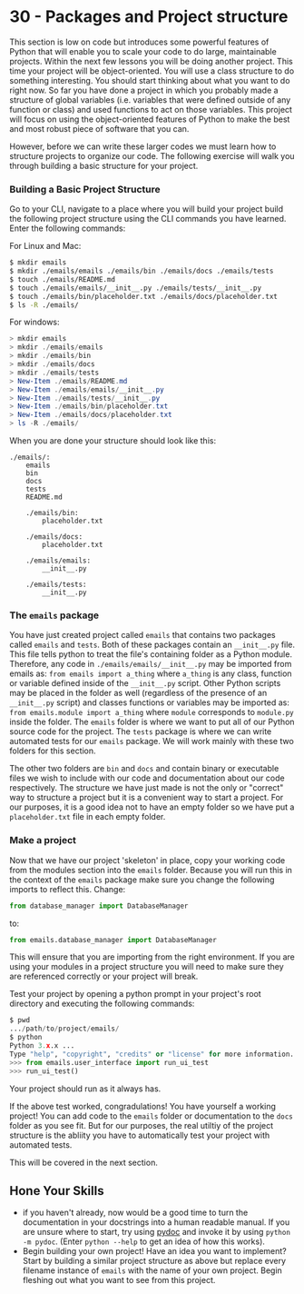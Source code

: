 #  30 - Packages and Project structure

This section is low on code but introduces some powerful features of Python that will enable you to scale your code to do large, maintainable projects. Within the next few lessons you will be doing another project. This time your project will be object-oriented. You will use a class structure to do something interesting. You should start thinking about what you want to do right now. So far you have done a project in which you probably made a structure of global variables (i.e. variables that were defined outside of any function or class) and used functions to act on those variables. This project will focus on using the object-oriented features of Python to make the best and most robust piece of software that you can.

However, before we can write these larger codes we must learn how to structure projects to  organize our code. The following exercise will walk you through building a basic structure for your project.

### Building a Basic Project Structure

Go to your CLI, navigate to a place where you will build your project build the following project structure using the CLI commands you have learned. Enter the following commands:

For Linux and Mac:

```bash
$ mkdir emails
$ mkdir ./emails/emails ./emails/bin ./emails/docs ./emails/tests
$ touch ./emails/README.md
$ touch ./emails/emails/__init__.py ./emails/tests/__init__.py
$ touch ./emails/bin/placeholder.txt ./emails/docs/placeholder.txt
$ ls -R ./emails/
```

For windows:

```powershell
> mkdir emails
> mkdir ./emails/emails 
> mkdir ./emails/bin 
> mkdir ./emails/docs 
> mkdir ./emails/tests
> New-Item ./emails/README.md
> New-Item ./emails/emails/__init__.py 
> New-Item ./emails/tests/__init__.py
> New-Item ./emails/bin/placeholder.txt
> New-Item ./emails/docs/placeholder.txt
> ls -R ./emails/
```

When you are done your structure should look like this:

```
./emails/:
	emails
    bin
    docs
    tests
    README.md

    ./emails/bin:
    	placeholder.txt

    ./emails/docs:
    	placeholder.txt
     
    ./emails/emails:
    	__init__.py

    ./emails/tests:
    	__init__.py
```

### The `emails` package

You have just created project called `emails` that contains two packages called `emails` and `tests`. Both of these packages contain an `__init__.py` file. This file tells python to treat the file's containing folder as a Python module. Therefore, any code in `./emails/emails/__init__.py` may be imported from emails as: `from emails import a_thing` where `a_thing` is any class, function or variable defined inside of the `__init__.py` script. Other Python scripts may be placed in the folder as well (regardless of the presence of an `__init__.py` script) and classes functions or variables may be imported as: `from emails.module import a_thing` where `module` corresponds to `module.py` inside the folder. The `emails` folder is where we want to put all of our Python source code for the project. The `tests` package is where we can write automated tests for our `emails` package. We will work mainly with these two folders for this section. 

The other two folders are `bin` and `docs` and contain binary or executable files we wish to include with our code and documentation about our code respectively. The structure we have just made is not the only or "correct" way to structure a project but it is a convenient way to start a project. For our purposes, it is a good idea not to have an empty folder so we have put a `placeholder.txt` file in each empty folder.

### Make a project

Now that we have our project 'skeleton' in place, copy your working code from the modules section into the `emails` folder. Because you will run this in the context of the `emails` package make sure you change the following imports to reflect this. Change:

```python
from database_manager import DatabaseManager
```

to:

```python
from emails.database_manager import DatabaseManager
```

This will ensure that you are importing from the right environment. If you are using your modules in a project structure you will need to make sure they are referenced correctly or your project will break.

Test your project by opening a python prompt in your project's root directory and executing the following commands:

```python
$ pwd
.../path/to/project/emails/
$ python
Python 3.x.x ...
Type "help", "copyright", "credits" or "license" for more information.
>>> from emails.user_interface import run_ui_test
>>> run_ui_test()
```

Your project should run as it always has.

If the above test worked, congradulations! You have yourself a working project! You can add code to the  `emails` folder or documentation to the `docs` folder as you see fit. But for our purposes, the real utiltiy of the project structure is the abliity you have to automatically test your project with automated tests.

This will be covered in the next section.

## Hone Your Skills

- if you haven't already, now would be a good time to turn the documentation in your docstrings into a human readable manual. If you are unsure where to start, try using [pydoc](https://docs.python.org/3.7/library/pydoc.html) and invoke it by using `python -m pydoc`. (Enter `python --help` to get an idea of how this works).
- Begin building your own project! Have an idea you want to implement? Start by building a similar project structure as above but replace every filename instance of `emails` with the name of your own project. Begin fleshing out what you want to see from this project. 


